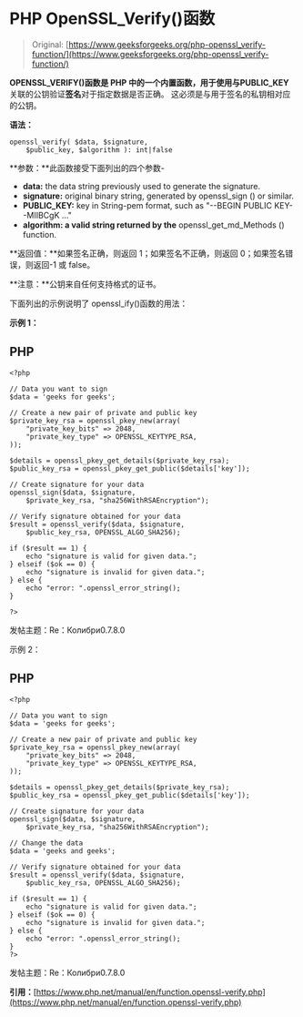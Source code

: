 # PHP OpenSSL_Verify()函数

> Original: [https://www.geeksforgeeks.org/php-openssl_verify-function/](https://www.geeksforgeeks.org/php-openssl_verify-function/)

**OPENSSL_VERIFY()**函数是 PHP 中的一个内置函数，用于使用与**PUBLIC_KEY**关联的公钥验证**签名**对于指定数据是否正确。 这必须是与用于签名的私钥相对应的公钥。

**语法：**

```
openssl_verify( $data, $signature, 
    $public_key, $algorithm ): int|false
```

**参数：**此函数接受下面列出的四个参数-

*   **data:** the data string previously used to generate the signature.
*   **signature:** original binary string, generated by openssl_sign () or similar.
*   **PUBLIC_KEY:** key in String-pem format, such as "--BEGIN PUBLIC KEY--MIIBCgK …"
*   **algorithm: a valid string returned by the** openssl_get_md_Methods () function.

**返回值：**如果签名正确，则返回 1；如果签名不正确，则返回 0；如果签名错误，则返回-1 或 false。

**注意：**公钥来自任何支持格式的证书。

下面列出的示例说明了 openssl_ify()函数的用法：

**示例 1：**

## PHP

```
<?php

// Data you want to sign
$data = 'geeks for geeks';

// Create a new pair of private and public key
$private_key_rsa = openssl_pkey_new(array(
    "private_key_bits" => 2048,
    "private_key_type" => OPENSSL_KEYTYPE_RSA,
));

$details = openssl_pkey_get_details($private_key_rsa);
$public_key_rsa = openssl_pkey_get_public($details['key']);

// Create signature for your data
openssl_sign($data, $signature, 
    $private_key_rsa, "sha256WithRSAEncryption");

// Verify signature obtained for your data
$result = openssl_verify($data, $signature, 
    $public_key_rsa, OPENSSL_ALGO_SHA256);

if ($result == 1) {
    echo "signature is valid for given data.";
} elseif ($ok == 0) {
    echo "signature is invalid for given data.";
} else {
    echo "error: ".openssl_error_string();
}

?>
```

发帖主题：Re：Колибри0.7.8.0

示例 2：

## PHP

```
<?php

// Data you want to sign
$data = 'geeks for geeks';

// Create a new pair of private and public key
$private_key_rsa = openssl_pkey_new(array(
    "private_key_bits" => 2048,
    "private_key_type" => OPENSSL_KEYTYPE_RSA,
));

$details = openssl_pkey_get_details($private_key_rsa);
$public_key_rsa = openssl_pkey_get_public($details['key']);

// Create signature for your data
openssl_sign($data, $signature, 
    $private_key_rsa, "sha256WithRSAEncryption");

// Change the data
$data = 'geeks and geeks';

// Verify signature obtained for your data
$result = openssl_verify($data, $signature, 
    $public_key_rsa, OPENSSL_ALGO_SHA256);

if ($result == 1) {
    echo "signature is valid for given data.";
} elseif ($ok == 0) {
    echo "signature is invalid for given data.";
} else {
    echo "error: ".openssl_error_string();
}
?>
```

发帖主题：Re：Колибри0.7.8.0

**引用：**[https://www.php.net/manual/en/function.openssl-verify.php](https://www.php.net/manual/en/function.openssl-verify.php)